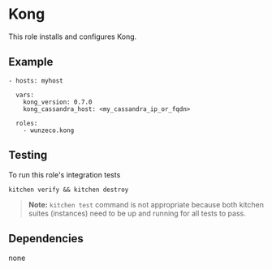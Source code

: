 Kong
=============

This role installs and configures Kong.


## Example

```
- hosts: myhost

  vars:
    kong_version: 0.7.0
	kong_cassandra_host: <my_cassandra_ip_or_fqdn>

  roles:
    - wunzeco.kong
```


## Testing

To run this role's integration tests

```
kitchen verify && kitchen destroy
```

> **Note:**
>   `kitchen test` command is not appropriate because both kitchen suites 
>   (instances) need to be up and running for all tests to pass.


## Dependencies

none

